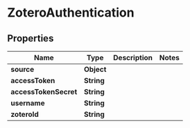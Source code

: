 

# ZoteroAuthentication


## Properties

| Name | Type | Description | Notes |
|------------ | ------------- | ------------- | -------------|
|**source** | **Object** |  |  |
|**accessToken** | **String** |  |  |
|**accessTokenSecret** | **String** |  |  |
|**username** | **String** |  |  |
|**zoteroId** | **String** |  |  |



